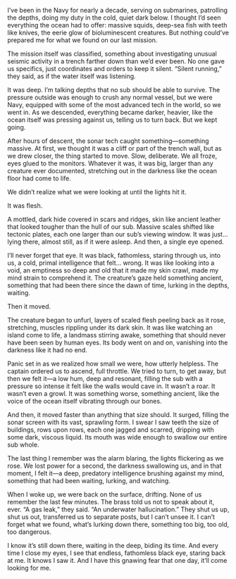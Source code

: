 I’ve been in the Navy for nearly a decade, serving on submarines, patrolling the depths, doing my duty in the cold, quiet dark below. I thought I’d seen everything the ocean had to offer: massive squids, deep-sea fish with teeth like knives, the eerie glow of bioluminescent creatures. But nothing could’ve prepared me for what we found on our last mission.

The mission itself was classified, something about investigating unusual seismic activity in a trench farther down than we’d ever been. No one gave us specifics, just coordinates and orders to keep it silent. “Silent running,” they said, as if the water itself was listening.

It was deep. I’m talking depths that no sub should be able to survive. The pressure outside was enough to crush any normal vessel, but we were Navy, equipped with some of the most advanced tech in the world, so we went in. As we descended, everything became darker, heavier, like the ocean itself was pressing against us, telling us to turn back. But we kept going.

After hours of descent, the sonar tech caught something—something massive. At first, we thought it was a cliff or part of the trench wall, but as we drew closer, the thing started to move. Slow, deliberate. We all froze, eyes glued to the monitors. Whatever it was, it was big, larger than any creature ever documented, stretching out in the darkness like the ocean floor had come to life.

We didn’t realize what we were looking at until the lights hit it.

It was flesh.

A mottled, dark hide covered in scars and ridges, skin like ancient leather that looked tougher than the hull of our sub. Massive scales shifted like tectonic plates, each one larger than our sub’s viewing window. It was just… lying there, almost still, as if it were asleep. And then, a single eye opened.

I’ll never forget that eye. It was black, fathomless, staring through us, into us, a cold, primal intelligence that felt… wrong. It was like looking into a void, an emptiness so deep and old that it made my skin crawl, made my mind strain to comprehend it. The creature’s gaze held something ancient, something that had been there since the dawn of time, lurking in the depths, waiting.

Then it moved.

The creature began to unfurl, layers of scaled flesh peeling back as it rose, stretching, muscles rippling under its dark skin. It was like watching an island come to life, a landmass stirring awake, something that should never have been seen by human eyes. Its body went on and on, vanishing into the darkness like it had no end.

Panic set in as we realized how small we were, how utterly helpless. The captain ordered us to ascend, full throttle. We tried to turn, to get away, but then we felt it—a low hum, deep and resonant, filling the sub with a pressure so intense it felt like the walls would cave in. It wasn’t a roar. It wasn’t even a growl. It was something worse, something ancient, like the voice of the ocean itself vibrating through our bones.

And then, it moved faster than anything that size should. It surged, filling the sonar screen with its vast, sprawling form. I swear I saw teeth the size of buildings, rows upon rows, each one jagged and scarred, dripping with some dark, viscous liquid. Its mouth was wide enough to swallow our entire sub whole.

The last thing I remember was the alarm blaring, the lights flickering as we rose. We lost power for a second, the darkness swallowing us, and in that moment, I felt it—a deep, predatory intelligence brushing against my mind, something that had been waiting, lurking, and watching.

When I woke up, we were back on the surface, drifting. None of us remember the last few minutes. The brass told us not to speak about it, ever. “A gas leak,” they said. “An underwater hallucination.” They shut us up, shut us out, transferred us to separate posts, but I can’t unsee it. I can’t forget what we found, what’s lurking down there, something too big, too old, too dangerous.

I know it’s still down there, waiting in the deep, biding its time. And every time I close my eyes, I see that endless, fathomless black eye, staring back at me. It knows I saw it. And I have this gnawing fear that one day, it’ll come looking for me.